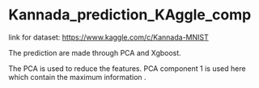 # Kannada_prediction_KAggle_comp
link for dataset:
https://www.kaggle.com/c/Kannada-MNIST



The prediction are made through PCA and Xgboost.

The PCA is used to reduce the features.
PCA component 1 is used here which contain the maximum information .
